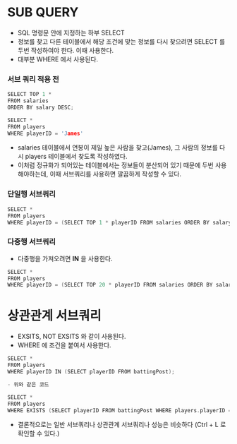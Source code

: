 SUB QUERY
=====
- SQL 명령문 안에 지정하는 하부 SELECT
- 정보를 찾고 다른 테이블에서 해당 조건에 맞는 정보를 다시 찾으려면 SELECT 를 두번 작성하여야 한다. 이때 사용한다.
- 대부분 WHERE 에서 사용된다.

### 서브 쿼리 적용 전
```c
SELECT TOP 1 *
FROM salaries
ORDER BY salary DESC;

SELECT *
FROM players
WHERE playerID = 'James'
```
- salaries 테이블에서 연봉이 제일 높은 사람을 찾고(James), 그 사람의 정보를 다시 players 테이블에서 찾도록 작성하였다.
- 이처럼 정규화가 되어있는 테이블에서는 정보들이 분산되어 있기 때문에 두번 사용해야하는데, 이때 서브쿼리를 사용하면 깔끔하게 작성할 수 있다.

### 단일행 서브쿼리
```C
SELECT *
FROM players
WHERE playerID = (SELECT TOP 1 * playerID FROM salaries ORDER BY salary DESC);
```

### 다중행 서브쿼리
- 다중행을 가져오려면 __IN__ 을 사용한다.
```C
SELECT *
FROM players
WHERE playerID = (SELECT TOP 20 * playerID FROM salaries ORDER BY salary DESC);
```

상관관계 서브쿼리
=====
- EXSITS, NOT EXSITS 와 같이 사용된다.
- WHERE 에 조건을 붙여서 사용한다.
```C
SELECT * 
FROM players
WHERE playerID IN (SELECT playerID FROM battingPost);

- 위와 같은 코드

SELECT *
FROM players
WHERE EXISTS (SELECT playerID FROM battingPost WHERE players.playerID = battingPost.playerID)
```
- 결론적으로는 일반 서브쿼리나 상관관계 서브쿼리나 성능은 비슷하다 (Ctrl + L 로 확인할 수 있다.)
